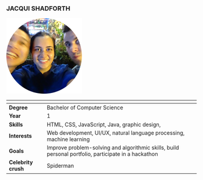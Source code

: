 ### JACQUI SHADFORTH

<img src="../images/shadforth_jacqueline.png" width="200px" height="200px">

| []() | []() |
|---|---|
| __Degree__ | Bachelor of Computer Science |
| __Year__ | 1 |
| __Skills__ | HTML, CSS, JavaScript, Java, graphic design,  |
| __Interests__ | Web development, UI/UX, natural language processing, machine learning |
| __Goals__ | Improve problem-solving and algorithmic skills, build personal portfolio, participate in a hackathon |
| __Celebrity crush__ | Spiderman |

